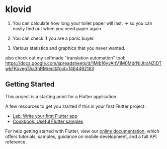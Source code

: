 # klovid
1. You can calculate how long your toilet paper will last.
-> so you can easily find out when you need paper again.

2. You can check if you are a panic buyer.

3. Various statistics and graphics that you never wanted.

also check out my selfmade "translation automation" tool:
https://docs.google.com/spreadsheets/d/1Mib16yvAItV1M0MdrNIJtraNZlDTwkFKxvegTAa3hRM/edit#gid=1464492163

## Getting Started

This project is a starting point for a Flutter application.

A few resources to get you started if this is your first Flutter project:

- [Lab: Write your first Flutter app](https://flutter.dev/docs/get-started/codelab)
- [Cookbook: Useful Flutter samples](https://flutter.dev/docs/cookbook)

For help getting started with Flutter, view our
[online documentation](https://flutter.dev/docs), which offers tutorials,
samples, guidance on mobile development, and a full API reference.
